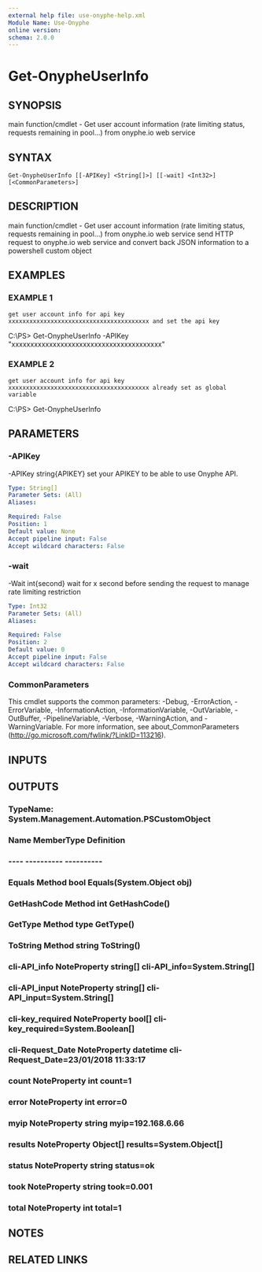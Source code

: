 ```yaml
---
external help file: use-onyphe-help.xml
Module Name: Use-Onyphe
online version:
schema: 2.0.0
---
```


# Get-OnypheUserInfo

## SYNOPSIS
main function/cmdlet - Get user account information (rate limiting status, requests remaining in pool...) from onyphe.io web service

## SYNTAX

```
Get-OnypheUserInfo [[-APIKey] <String[]>] [[-wait] <Int32>] [<CommonParameters>]
```

## DESCRIPTION
main function/cmdlet - Get user account information (rate limiting status, requests remaining in pool...) from onyphe.io web service
send HTTP request to onyphe.io web service and convert back JSON information to a powershell custom object

## EXAMPLES

### EXAMPLE 1
```
get user account info for api key xxxxxxxxxxxxxxxxxxxxxxxxxxxxxxxxxxxxxxxx and set the api key
```

C:\PS\> Get-OnypheUserInfo -APIKey "xxxxxxxxxxxxxxxxxxxxxxxxxxxxxxxxxxxxxxxx"

### EXAMPLE 2
```
get user account info for api key xxxxxxxxxxxxxxxxxxxxxxxxxxxxxxxxxxxxxxxx already set as global variable
```

C:\PS\> Get-OnypheUserInfo

## PARAMETERS

### -APIKey
-APIKey string{APIKEY}
set your APIKEY to be able to use Onyphe API.

```yaml
Type: String[]
Parameter Sets: (All)
Aliases:

Required: False
Position: 1
Default value: None
Accept pipeline input: False
Accept wildcard characters: False
```

### -wait
-Wait int{second}
wait for x second before sending the request to manage rate limiting restriction

```yaml
Type: Int32
Parameter Sets: (All)
Aliases:

Required: False
Position: 2
Default value: 0
Accept pipeline input: False
Accept wildcard characters: False
```

### CommonParameters
This cmdlet supports the common parameters: -Debug, -ErrorAction, -ErrorVariable, -InformationAction, -InformationVariable, -OutVariable, -OutBuffer, -PipelineVariable, -Verbose, -WarningAction, and -WarningVariable.
For more information, see about_CommonParameters (http://go.microsoft.com/fwlink/?LinkID=113216).

## INPUTS

## OUTPUTS

### TypeName: System.Management.Automation.PSCustomObject
### Name             MemberType   Definition
### ----             ----------   ----------
### Equals           Method       bool Equals(System.Object obj)
### GetHashCode      Method       int GetHashCode()
### GetType          Method       type GetType()
### ToString         Method       string ToString()
### cli-API_info     NoteProperty string[] cli-API_info=System.String[]
### cli-API_input    NoteProperty string[] cli-API_input=System.String[]
### cli-key_required NoteProperty bool[] cli-key_required=System.Boolean[]
### cli-Request_Date NoteProperty datetime cli-Request_Date=23/01/2018 11:33:17
### count            NoteProperty int count=1
### error            NoteProperty int error=0
### myip             NoteProperty string myip=192.168.6.66
### results          NoteProperty Object[] results=System.Object[]
### status           NoteProperty string status=ok
### took             NoteProperty string took=0.001
### total            NoteProperty int total=1
## NOTES

## RELATED LINKS

